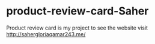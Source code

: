 # product-review-card-Saher
Product review card is my project to see the website visit http://sahergloriaqamar243.me/
